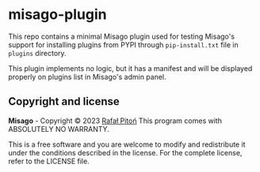 # misago-plugin

This repo contains a minimal Misago plugin used for testing Misago's support for installing plugins from PYPI through `pip-install.txt` file in `plugins` directory.

This plugin implements no logic, but it has a manifest and will be displayed properly on plugins list in Misago's admin panel.


Copyright and license
---------------------

**Misago** - Copyright © 2023 [Rafał Pitoń](http://github.com/rafalp)
This program comes with ABSOLUTELY NO WARRANTY.

This is a free software and you are welcome to modify and redistribute it under the conditions described in the license.
For the complete license, refer to the LICENSE file.
